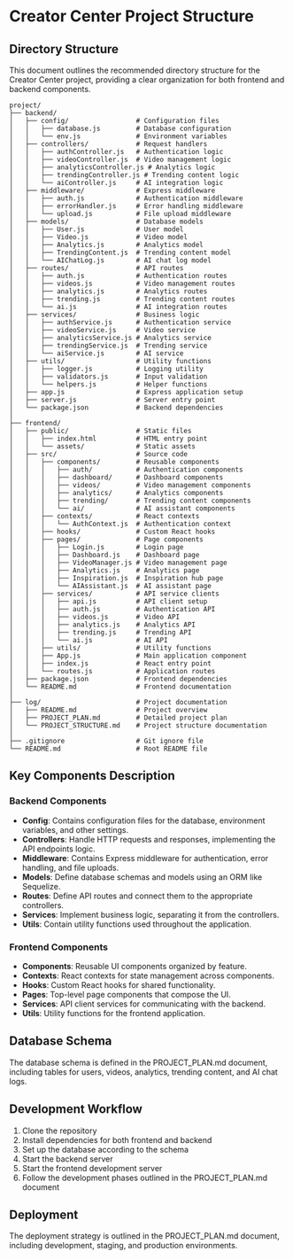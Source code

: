 # Creator Center Project Structure

## Directory Structure

This document outlines the recommended directory structure for the Creator Center project, providing a clear organization for both frontend and backend components.

```
project/
├── backend/
│   ├── config/                 # Configuration files
│   │   ├── database.js         # Database configuration
│   │   └── env.js              # Environment variables
│   ├── controllers/            # Request handlers
│   │   ├── authController.js   # Authentication logic
│   │   ├── videoController.js  # Video management logic
│   │   ├── analyticsController.js # Analytics logic
│   │   ├── trendingController.js # Trending content logic
│   │   └── aiController.js     # AI integration logic
│   ├── middleware/             # Express middleware
│   │   ├── auth.js             # Authentication middleware
│   │   ├── errorHandler.js     # Error handling middleware
│   │   └── upload.js           # File upload middleware
│   ├── models/                 # Database models
│   │   ├── User.js             # User model
│   │   ├── Video.js            # Video model
│   │   ├── Analytics.js        # Analytics model
│   │   ├── TrendingContent.js  # Trending content model
│   │   └── AIChatLog.js        # AI chat log model
│   ├── routes/                 # API routes
│   │   ├── auth.js             # Authentication routes
│   │   ├── videos.js           # Video management routes
│   │   ├── analytics.js        # Analytics routes
│   │   ├── trending.js         # Trending content routes
│   │   └── ai.js               # AI integration routes
│   ├── services/               # Business logic
│   │   ├── authService.js      # Authentication service
│   │   ├── videoService.js     # Video service
│   │   ├── analyticsService.js # Analytics service
│   │   ├── trendingService.js  # Trending service
│   │   └── aiService.js        # AI service
│   ├── utils/                  # Utility functions
│   │   ├── logger.js           # Logging utility
│   │   ├── validators.js       # Input validation
│   │   └── helpers.js          # Helper functions
│   ├── app.js                  # Express application setup
│   ├── server.js               # Server entry point
│   └── package.json            # Backend dependencies
│
├── frontend/
│   ├── public/                 # Static files
│   │   ├── index.html          # HTML entry point
│   │   └── assets/             # Static assets
│   ├── src/                    # Source code
│   │   ├── components/         # Reusable components
│   │   │   ├── auth/           # Authentication components
│   │   │   ├── dashboard/      # Dashboard components
│   │   │   ├── videos/         # Video management components
│   │   │   ├── analytics/      # Analytics components
│   │   │   ├── trending/       # Trending content components
│   │   │   └── ai/             # AI assistant components
│   │   ├── contexts/           # React contexts
│   │   │   └── AuthContext.js  # Authentication context
│   │   ├── hooks/              # Custom React hooks
│   │   ├── pages/              # Page components
│   │   │   ├── Login.js        # Login page
│   │   │   ├── Dashboard.js    # Dashboard page
│   │   │   ├── VideoManager.js # Video management page
│   │   │   ├── Analytics.js    # Analytics page
│   │   │   ├── Inspiration.js  # Inspiration hub page
│   │   │   └── AIAssistant.js  # AI assistant page
│   │   ├── services/           # API service clients
│   │   │   ├── api.js          # API client setup
│   │   │   ├── auth.js         # Authentication API
│   │   │   ├── videos.js       # Video API
│   │   │   ├── analytics.js    # Analytics API
│   │   │   ├── trending.js     # Trending API
│   │   │   └── ai.js           # AI API
│   │   ├── utils/              # Utility functions
│   │   ├── App.js              # Main application component
│   │   ├── index.js            # React entry point
│   │   └── routes.js           # Application routes
│   ├── package.json            # Frontend dependencies
│   └── README.md               # Frontend documentation
│
├── log/                        # Project documentation
│   ├── README.md               # Project overview
│   ├── PROJECT_PLAN.md         # Detailed project plan
│   └── PROJECT_STRUCTURE.md    # Project structure documentation
│
├── .gitignore                  # Git ignore file
└── README.md                   # Root README file
```

## Key Components Description

### Backend Components

- **Config**: Contains configuration files for the database, environment variables, and other settings.
- **Controllers**: Handle HTTP requests and responses, implementing the API endpoints logic.
- **Middleware**: Contains Express middleware for authentication, error handling, and file uploads.
- **Models**: Define database schemas and models using an ORM like Sequelize.
- **Routes**: Define API routes and connect them to the appropriate controllers.
- **Services**: Implement business logic, separating it from the controllers.
- **Utils**: Contain utility functions used throughout the application.

### Frontend Components

- **Components**: Reusable UI components organized by feature.
- **Contexts**: React contexts for state management across components.
- **Hooks**: Custom React hooks for shared functionality.
- **Pages**: Top-level page components that compose the UI.
- **Services**: API client services for communicating with the backend.
- **Utils**: Utility functions for the frontend application.

## Database Schema

The database schema is defined in the PROJECT_PLAN.md document, including tables for users, videos, analytics, trending content, and AI chat logs.

## Development Workflow

1. Clone the repository
2. Install dependencies for both frontend and backend
3. Set up the database according to the schema
4. Start the backend server
5. Start the frontend development server
6. Follow the development phases outlined in the PROJECT_PLAN.md document

## Deployment

The deployment strategy is outlined in the PROJECT_PLAN.md document, including development, staging, and production environments.